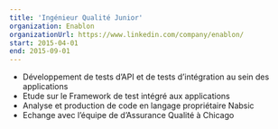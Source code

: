 ```yaml
---
title: 'Ingénieur Qualité Junior'
organization: Enablon
organizationUrl: https://www.linkedin.com/company/enablon/
start: 2015-04-01
end: 2015-09-01
---
```


-   Développement de tests d’API et de tests d’intégration au sein des applications
-   Etude sur le Framework de test intégré aux applications
-   Analyse et production de code en langage propriétaire Nabsic
-   Echange avec l’équipe de d’Assurance Qualité à Chicago

